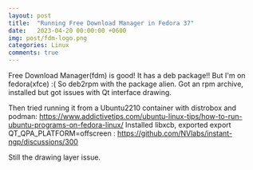 ```yaml
---
layout: post
title:  "Running Free Download Manager in Fedora 37"
date:   2023-04-20 00:00:00 +0600
img: post/fdm-logo.png
categories: Linux
comments: true
---
```


Free Download Manager(fdm) is good! It has a deb package!!
But I'm on fedora(xfce) :(
So deb2rpm with the package alien. Got an rpm archive, installed but got issues with Qt interface drawing.

Then tried running it from a Ubuntu2210 container with distrobox and podman: https://www.addictivetips.com/ubuntu-linux-tips/how-to-run-ubuntu-programs-on-fedora-linux/
Installed libxcb, exported export QT_QPA_PLATFORM=offscreen : https://github.com/NVlabs/instant-ngp/discussions/300

Still the drawing layer issue.
